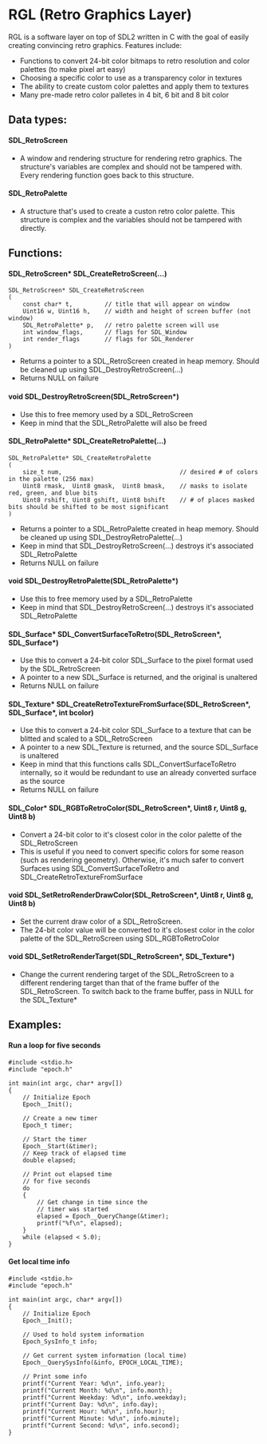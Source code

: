 # RGL (Retro Graphics Layer)
RGL is a software layer on top of SDL2 written in C with the goal of easily creating convincing retro graphics.
Features include:
- Functions to convert 24-bit color bitmaps to retro resolution and color palettes (to make pixel art easy)
- Choosing a specific color to use as a transparency color in textures
- The ability to create custom color palettes and apply them to textures
- Many pre-made retro color palletes in 4 bit, 6 bit and 8 bit color




## Data types:



#### SDL_RetroScreen

- A window and rendering structure for rendering retro graphics. The structure's variables are complex and should not be tampered with. Every rendering function goes back to this structure.


#### SDL_RetroPalette

- A structure that's used to create a custon retro color palette. This structure is complex and the variables should not be tampered with directly.



## Functions:


#### SDL_RetroScreen* SDL_CreateRetroScreen(...)

	SDL_RetroScreen* SDL_CreateRetroScreen
 	(
  		const char* t,         // title that will appear on window
    	Uint16 w, Uint16 h,    // width and height of screen buffer (not window)
      	SDL_RetroPalette* p,   // retro palette screen will use
		int window_flags,      // flags for SDL_Window
  		int render_flags       // flags for SDL_Renderer
	)
 - Returns a pointer to a SDL_RetroScreen created in heap memory. Should be cleaned up using SDL_DestroyRetroScreen(...)
 - Returns NULL on failure


#### void SDL_DestroyRetroScreen(SDL_RetroScreen*)
 - Use this to free memory used by a SDL_RetroScreen
 - Keep in mind that the SDL_RetroPalette will also be freed


#### SDL_RetroPalette* SDL_CreateRetroPalette(...)

	SDL_RetroPalette* SDL_CreateRetroPalette
 	(
  		size_t num,                                 // desired # of colors in the palette (256 max)
    	Uint8 rmask,  Uint8 gmask,  Uint8 bmask,    // masks to isolate red, green, and blue bits
      	Uint8 rshift, Uint8 gshift, Uint8 bshift    // # of places masked bits should be shifted to be most significant
	)
 - Returns a pointer to a SDL_RetroPalette created in heap memory. Should be cleaned up using SDL_DestroyRetroPalette(...)
 - Keep in mind that SDL_DestroyRetroScreen(...) destroys it's associated SDL_RetroPalette
 - Returns NULL on failure


#### void SDL_DestroyRetroPalette(SDL_RetroPalette*)
 - Use this to free memory used by a SDL_RetroPalette
 - Keep in mind that SDL_DestroyRetroScreen(...) destroys it's associated SDL_RetroPalette


#### SDL_Surface* SDL_ConvertSurfaceToRetro(SDL_RetroScreen*, SDL_Surface*)
 - Use this to convert a 24-bit color SDL_Surface to the pixel format used by the SDL_RetroScreen
 - A pointer to a new SDL_Surface is returned, and the original is unaltered
 - Returns NULL on failure


#### SDL_Texture* SDL_CreateRetroTextureFromSurface(SDL_RetroScreen*, SDL_Surface*, int bcolor)
 - Use this to convert a 24-bit color SDL_Surface to a texture that can be blitted and scaled to a SDL_RetroScreen
 - A pointer to a new SDL_Texture is returned, and the source SDL_Surface is unaltered
 - Keep in mind that this functions calls SDL_ConvertSurfaceToRetro internally, so it would be redundant to use an already converted surface as the source
 - Returns NULL on failure


#### SDL_Color* SDL_RGBToRetroColor(SDL_RetroScreen*, Uint8 r, Uint8 g, Uint8 b)
 - Convert a 24-bit color to it's closest color in the color palette of the SDL_RetroScreen
 - This is useful if you need to convert specific colors for some reason (such as rendering geometry). Otherwise, it's much safer to convert Surfaces using SDL_ConvertSurfaceToRetro and SDL_CreateRetroTextureFromSurface


#### void SDL_SetRetroRenderDrawColor(SDL_RetroScreen*, Uint8 r, Uint8 g, Uint8 b)
 - Set the current draw color of a SDL_RetroScreen.
 - The 24-bit color value will be converted to it's closest color in the color palette of the SDL_RetroScreen using SDL_RGBToRetroColor



#### void SDL_SetRetroRenderTarget(SDL_RetroScreen*, SDL_Texture*)
 - Change the current rendering target of the SDL_RetroScreen to a different rendering target than that of the frame buffer of the SDL_RetroScreen. To switch back to the frame buffer, pass in NULL for the SDL_Texture*






## Examples:

#### Run a loop for five seconds


	#include <stdio.h>
	#include "epoch.h"
	
	int main(int argc, char* argv[])
	{
	    // Initialize Epoch
	    Epoch__Init();
	
	    // Create a new timer
	    Epoch_t timer;
	
	    // Start the timer
	    Epoch__Start(&timer);
	    // Keep track of elapsed time
	    double elapsed;
	
	    // Print out elapsed time
	    // for five seconds
	    do
	    {
	        // Get change in time since the
	        // timer was started
	        elapsed = Epoch__QueryChange(&timer);
	        printf("%f\n", elapsed);
	    }
	    while (elapsed < 5.0);
	}

#### Get local time info

	#include <stdio.h>
	#include "epoch.h"
	
	int main(int argc, char* argv[])
	{
	    // Initialize Epoch
	    Epoch__Init();
	
	    // Used to hold system information
	    Epoch_SysInfo_t info;
	
	    // Get current system information (local time)
	    Epoch__QuerySysInfo(&info, EPOCH_LOCAL_TIME);
	
	    // Print some info
	    printf("Current Year: %d\n", info.year);
	    printf("Current Month: %d\n", info.month);
	    printf("Current Weekday: %d\n", info.weekday);
	    printf("Current Day: %d\n", info.day);
	    printf("Current Hour: %d\n", info.hour);
	    printf("Current Minute: %d\n", info.minute);
	    printf("Current Second: %d\n", info.second);
	}
